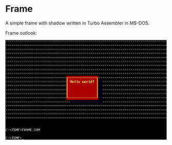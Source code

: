# Frame

A simple frame with shadow written in Turbo Assembler in MS-DOS.

Frame outlook:

<img src="frame.png">

